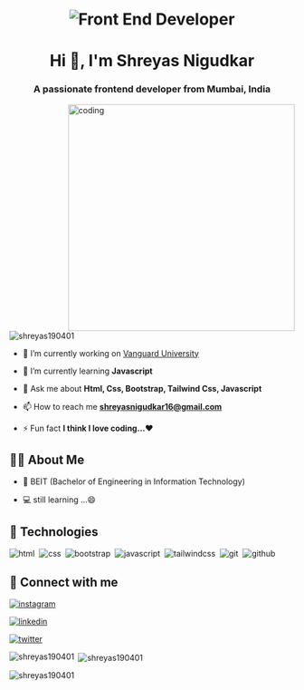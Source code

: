 <h1 align="center"><img alt="Front End Developer" src="https://camo.githubusercontent.com/799ab8397303627bde872354ed56ccc7f927ea67805c166df9e479361221da51/68747470733a2f2f6d656469612e6973746f636b70686f746f2e636f6d2f69642f313136373630303139372f766563746f722f66726f6e742d656e642d646576656c6f706d656e742d7765622d62616e6e65722d636f6e636570742e6a70673f733d3137303636376126773d30266b3d323026633d654e6c33577434724468314b5055495035415834546b6d61456b314b5f39434d78446a6c75356b52326d453d"></h1>
<h1 align="center">Hi 👋, I'm Shreyas Nigudkar</h1>
<h3 align="center">A passionate frontend developer from Mumbai, India</h3>
<img align="right" alt="coding" width="400" src="https://www.guvi.in/blog/wp-content/uploads/2022/11/giphyFSD.gif">


<p align="left"> <img src="https://komarev.com/ghpvc/?username=shreyas190401&label=Profile%20views&color=0e75b6&style=flat" alt="shreyas190401" /> </p>


- 🔭 I’m currently working on [Vanguard University](https://vanguarduniversity.000webhostapp.com/)

- 🌱 I’m currently learning **Javascript**

- 💬 Ask me about **Html, Css, Bootstrap, Tailwind Css, Javascript**

- 📫 How to reach me **shreyasnigudkar16@gmail.com**

- ⚡ Fun fact **I think I love coding...❤**

## 🙋‍♂️ About Me
- 🏫 BEIT (Bachelor of Engineering in Information Technology)

- 💻 still learning ...😄

## 🚀 Technologies

![html](https://img.shields.io/badge/html5-orange?style=for-the-badge&logo=html5&logoColor=white)&nbsp;
![css](https://img.shields.io/badge/css-blue?style=for-the-badge&logo=css3&logoColor=white)&nbsp;
![bootstrap](https://img.shields.io/badge/Bootstrap-purple?style=for-the-badge&logo=bootstrap&logoColor=white)&nbsp;
![javascript](https://img.shields.io/badge/javascript-yellow?style=for-the-badge&logo=javascript&logoColor=white)&nbsp;
![tailwindcss](https://img.shields.io/badge/tailwind_css-skyblue?style=for-the-badge&logo=tailwindcss&logoColor=white)&nbsp;
![git](https://img.shields.io/badge/git-orangered?style=for-the-badge&logo=git&logoColor=white)&nbsp;
![github](https://img.shields.io/badge/github-black?style=for-the-badge&logo=github&logoColor=white)

## 🔗 Connect with me
[![instagram](https://img.shields.io/badge/instagram-cd486b?style=for-the-badge&logo=instagram&logoColor=white)](https://instagram.com/ig_shrex)

[![linkedin](https://img.shields.io/badge/linkedin-0A66C2?style=for-the-badge&logo=linkedin&logoColor=white)](https://www.linkedin.com/in/shreyasnigudkar)

[![twitter](https://img.shields.io/badge/twitter-1DA1F2?style=for-the-badge&logo=twitter&logoColor=white)](https://www.twitter.com/Shreyas190401)

<p><img align="left" src="https://github-readme-stats.vercel.app/api/top-langs?username=shreyas190401&show_icons=true&locale=en&layout=compact" alt="shreyas190401" /></p>

<p>&nbsp;<img align="center" src="https://github-readme-stats.vercel.app/api?username=shreyas190401&show_icons=true&locale=en" alt="shreyas190401" /></p>

<p><img align="center" src="https://github-readme-streak-stats.herokuapp.com/?user=shreyas190401&" alt="shreyas190401" /></p>
